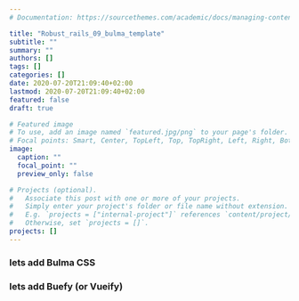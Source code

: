 ```yaml
---
# Documentation: https://sourcethemes.com/academic/docs/managing-content/

title: "Robust_rails_09_bulma_template"
subtitle: ""
summary: ""
authors: []
tags: []
categories: []
date: 2020-07-20T21:09:40+02:00
lastmod: 2020-07-20T21:09:40+02:00
featured: false
draft: true

# Featured image
# To use, add an image named `featured.jpg/png` to your page's folder.
# Focal points: Smart, Center, TopLeft, Top, TopRight, Left, Right, BottomLeft, Bottom, BottomRight.
image:
  caption: ""
  focal_point: ""
  preview_only: false

# Projects (optional).
#   Associate this post with one or more of your projects.
#   Simply enter your project's folder or file name without extension.
#   E.g. `projects = ["internal-project"]` references `content/project/deep-learning/index.md`.
#   Otherwise, set `projects = []`.
projects: []
---
```


### lets add Bulma CSS

### lets add Buefy (or Vueify)

